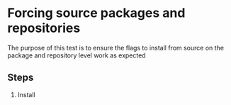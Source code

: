 # Forcing source packages and repositories
The purpose of this test is to ensure the flags to install from source on the package and repository level work as expected

## Steps
1. Install 
